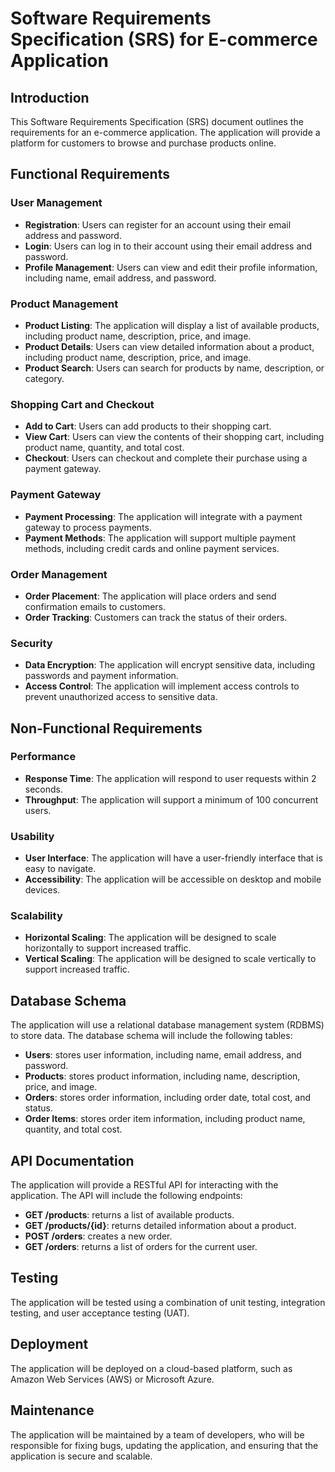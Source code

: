**Software Requirements Specification (SRS) for E-commerce Application**
====================================================================

**Introduction**
---------------

This Software Requirements Specification (SRS) document outlines the requirements for an e-commerce application. The application will provide a platform for customers to browse and purchase products online.

**Functional Requirements**
-------------------------

### User Management

* **Registration**: Users can register for an account using their email address and password.
* **Login**: Users can log in to their account using their email address and password.
* **Profile Management**: Users can view and edit their profile information, including name, email address, and password.

### Product Management

* **Product Listing**: The application will display a list of available products, including product name, description, price, and image.
* **Product Details**: Users can view detailed information about a product, including product name, description, price, and image.
* **Product Search**: Users can search for products by name, description, or category.

### Shopping Cart and Checkout

* **Add to Cart**: Users can add products to their shopping cart.
* **View Cart**: Users can view the contents of their shopping cart, including product name, quantity, and total cost.
* **Checkout**: Users can checkout and complete their purchase using a payment gateway.

### Payment Gateway

* **Payment Processing**: The application will integrate with a payment gateway to process payments.
* **Payment Methods**: The application will support multiple payment methods, including credit cards and online payment services.

### Order Management

* **Order Placement**: The application will place orders and send confirmation emails to customers.
* **Order Tracking**: Customers can track the status of their orders.

### Security

* **Data Encryption**: The application will encrypt sensitive data, including passwords and payment information.
* **Access Control**: The application will implement access controls to prevent unauthorized access to sensitive data.

**Non-Functional Requirements**
------------------------------

### Performance

* **Response Time**: The application will respond to user requests within 2 seconds.
* **Throughput**: The application will support a minimum of 100 concurrent users.

### Usability

* **User Interface**: The application will have a user-friendly interface that is easy to navigate.
* **Accessibility**: The application will be accessible on desktop and mobile devices.

### Scalability

* **Horizontal Scaling**: The application will be designed to scale horizontally to support increased traffic.
* **Vertical Scaling**: The application will be designed to scale vertically to support increased traffic.

**Database Schema**
------------------

The application will use a relational database management system (RDBMS) to store data. The database schema will include the following tables:

* **Users**: stores user information, including name, email address, and password.
* **Products**: stores product information, including name, description, price, and image.
* **Orders**: stores order information, including order date, total cost, and status.
* **Order Items**: stores order item information, including product name, quantity, and total cost.

**API Documentation**
--------------------

The application will provide a RESTful API for interacting with the application. The API will include the following endpoints:

* **GET /products**: returns a list of available products.
* **GET /products/{id}**: returns detailed information about a product.
* **POST /orders**: creates a new order.
* **GET /orders**: returns a list of orders for the current user.

**Testing**
---------

The application will be tested using a combination of unit testing, integration testing, and user acceptance testing (UAT).

**Deployment**
-------------

The application will be deployed on a cloud-based platform, such as Amazon Web Services (AWS) or Microsoft Azure.

**Maintenance**
-------------

The application will be maintained by a team of developers, who will be responsible for fixing bugs, updating the application, and ensuring that the application is secure and scalable.